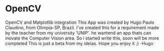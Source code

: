 # OpenCV
OpenCV and Matplotlib integration
This App was created by Hugo Paulo Claudino, from Olimpia-SP, Brazil.
I've created this for a requirement made by the teacher from my university 'UNIP'. he wantend an app thats can inovate the Computer Vision area.
So i started write this, soon will be more completed
This is just a beta from my ideias.
Hope you enjoy it ;)
-Hugo
